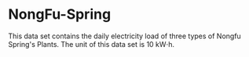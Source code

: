 # NongFu-Spring
This data set contains the daily electricity load of three types of Nongfu Spring's Plants.
The unit of this data set is 10 kW⋅h.

